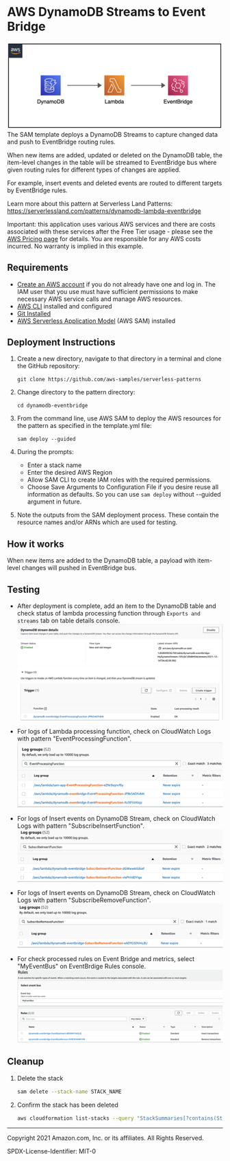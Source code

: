 # AWS DynamoDB Streams to Event Bridge
![Pattern](images/Pattern.png)
The SAM template deploys a DynamoDB Streams to capture changed data and push to EventBridge routing rules.

When new items are added, updated or deleted on the DynamoDB table, the item-level changes in the table will be streamed to EventBridge bus where given routing rules for different types of changes are applied. 

For example, insert events and deleted events are routed to different targets by EventBridge rules.

Learn more about this pattern at Serverless Land Patterns: https://serverlessland.com/patterns/dynamodb-lambda-eventbridge

Important: this application uses various AWS services and there are costs associated with these services after the Free Tier usage - please see the [AWS Pricing page](https://aws.amazon.com/pricing/) for details. You are responsible for any AWS costs incurred. No warranty is implied in this example.

## Requirements

* [Create an AWS account](https://portal.aws.amazon.com/gp/aws/developer/registration/index.html) if you do not already have one and log in. The IAM user that you use must have sufficient permissions to make necessary AWS service calls and manage AWS resources.
* [AWS CLI](https://docs.aws.amazon.com/cli/latest/userguide/install-cliv2.html) installed and configured
* [Git Installed](https://git-scm.com/book/en/v2/Getting-Started-Installing-Git)
* [AWS Serverless Application Model](https://docs.aws.amazon.com/serverless-application-model/latest/developerguide/serverless-sam-cli-install.html) (AWS SAM) installed

## Deployment Instructions

1. Create a new directory, navigate to that directory in a terminal and clone the GitHub repository:
    ``` 
    git clone https://github.com/aws-samples/serverless-patterns
    ```
1. Change directory to the pattern directory:
    ```
    cd dynamodb-eventbridge
    ```
1. From the command line, use AWS SAM to deploy the AWS resources for the pattern as specified in the template.yml file:
    ```
    sam deploy --guided
    ```
1. During the prompts:
    * Enter a stack name
    * Enter the desired AWS Region
    * Allow SAM CLI to create IAM roles with the required permissions.
    * Choose Save Arguments to Configuration File if you desire reuse all information as defaults. So you can use `sam deploy` without --guided argument in future.

1. Note the outputs from the SAM deployment process. These contain the resource names and/or ARNs which are used for testing.

## How it works

When new items are added to the DynamoDB table, a payload with item-level changes will pushed in EventBridge bus.

## Testing

* After deployment is complete, add an item to the DynamoDB table and check status of lambda processing function through `Exports and streams` tab on table details console.
![DynamoDB Console](images/DynamoDB.png)

* For logs of Lambda processing function, check on CloudWatch Logs with pattern "EventProcessingFunction".
![CloudWatchLogs Event Processing Function](images/EventProcessingFunction.png)

* For logs of Insert events on DynamoDB Stream, check on CloudWatch Logs with pattern "SubscribeInsertFunction".
![CloudWatchLogs Insert Function](images/SubscribeInsertFunction.png)

* For logs of Insert events on DynamoDB Stream, check on CloudWatch Logs with pattern "SubscribeRemoveFunction".
![CloudWatchLogs Remove Function](images/SubscribeRemoveFunction.png)

* For check processed rules on Event Bridge and metrics, select "MyEventBus" on EventBrdige Rules console.
![EventBridge console](images/EventBridge.png)

## Cleanup
 
1. Delete the stack
    ```bash
    sam delete --stack-name STACK_NAME
    ```
1. Confirm the stack has been deleted
    ```bash
    aws cloudformation list-stacks --query "StackSummaries[?contains(StackName,'STACK_NAME')].StackStatus"
    ```
----
Copyright 2021 Amazon.com, Inc. or its affiliates. All Rights Reserved.

SPDX-License-Identifier: MIT-0
